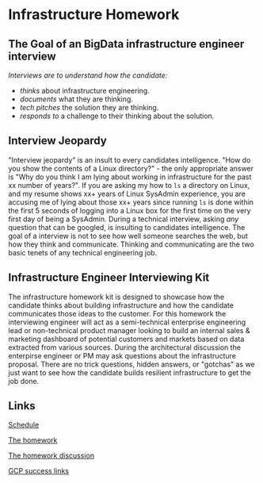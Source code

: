 # Infrastructure Homework

## The Goal of an BigData infrastructure engineer interview

_Interviews are to understand how the candidate:_

* _thinks_ about infrastructure engineering.
* _documents_ what they are thinking.
* _tech pitches_ the solution they are thinking.
* _responds to_ a challenge to their thinking about the solution.

## Interview Jeopardy

"Interview jeopardy" is an insult to every candidates intelligence.  "How do you show the contents of a Linux directory?" - the only appropriate answer is "Why do you think I am lying about working in infrastructure for the past xx number of years?".  If you are asking my how to `ls` a directory on Linux, and my resume shows xx+ years of Linux SysAdmin experience, you are accusing me of lying about those xx+ years since running `ls` is done within the first 5 seconds of logging into a Linux box for the first time on the very first day of being a SysAdmin.  During a technical interview, asking *any* question that can be googled, is insulting to candidates intelligence.  The goal of a interview is not to see how well someone searches the web, but how they think and communicate.  Thinking and communicating are the two basic tenets of any technical engineering job.

## Infrastructure Engineer Interviewing Kit

The infrastructure homework kit is designed to showcase how the candidate thinks about building infrastructure and how the candidate communicates those ideas to the customer.  For this homework the interviewing engineer will act as a semi-technical enterprise engineering lead or non-technical product manager looking to build an internal sales & marketing dashboard of potential customers and markets based on data extracted from various sources.  During the architectural discussion the enterpirse engineer or PM may ask questions about the infrastructure proposal.  There are no trick questions, hidden answers, or "gotchas" as we just want to see how the candidate builds resilient infrastructure to get the job done.

## Links

[Schedule](schedule.md)

[The homework](homework.md)

[The homework discussion](discussion.md)

[GCP success links](gcp_success_links.md)
